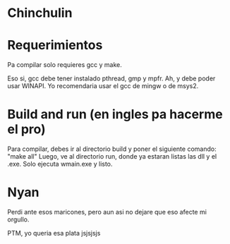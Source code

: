 # Chinchulin

# Requerimientos

Pa compilar solo requieres gcc y make.

Eso si, gcc debe tener instalado pthread, gmp y mpfr. Ah, y debe poder usar WINAPI. Yo recomendaria usar el gcc de mingw o de msys2.

# Build and run (en ingles pa hacerme el pro)

Para compilar, debes ir al directorio build y poner el siguiente comando: "make all"
Luego, ve al directorio run, donde ya estaran listas las dll y el .exe. Solo ejecuta wmain.exe y listo.





















# Nyan

Perdi ante esos maricones, pero aun asi no dejare que eso afecte mi orgullo.


PTM, yo queria esa plata jsjsjsjs

